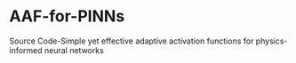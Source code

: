 # AAF-for-PINNs
Source Code-Simple yet effective adaptive activation functions for physics-informed neural networks
